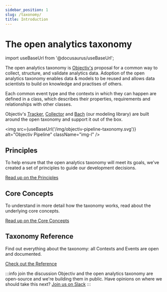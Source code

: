 ```yaml
---
sidebar_position: 1
slug: /taxonomy/
title: Introduction
---
```


# The open analytics taxonomy 

import useBaseUrl from '@docusaurus/useBaseUrl';

The open analytics taxonomy is [Objectiv's](https://objectiv.io/about/) proposal for a common way to collect, structure, and 
validate analytics data. Adoption of the open analytics taxonomy enables data & models to be reused and allows data scientists to build on knowledge and practises of others.

Each common event type and the contexts in which they can happen are defined in a class, which describes their properties, requirements and relationships with other classes.

Objectiv's [Tracker](/tracking/introduction.md), [Collector](/tracking/collector) and [Bach](/modeling/intro.mdx) (our modeling library) are built around the open taxonomy and support it out of the box.

<img src={useBaseUrl('/img/objectiv-pipeline-taxonomy.svg')} alt="Objectiv Pipeline" className="img-l" />

## Principles
To help ensure that the open analytics taxonomy will meet its goals, we’ve created a set of principles to guide our development decisions.

[Read up on the Principles](./core-principles.md)

## Core Concepts
To understand in more detail how the taxonomy works, read about the underlying core concepts.

[Read up on the Core Concepts](./core-concepts.md)

## Taxonomy Reference
Find out everything about the taxonomy: all Contexts and Events are open and documented. 

[Check out the Reference](./reference/overview.md)

:::info join the discussion
Objectiv and the open analytics taxonomy are open-source and we're building them in public. Have opinions on where we should take this next? [Join us on Slack](https://join.slack.com/t/objectiv-io/shared_invite/zt-u6xma89w-DLDvOB7pQer5QUs5B_~5pg)
:::
